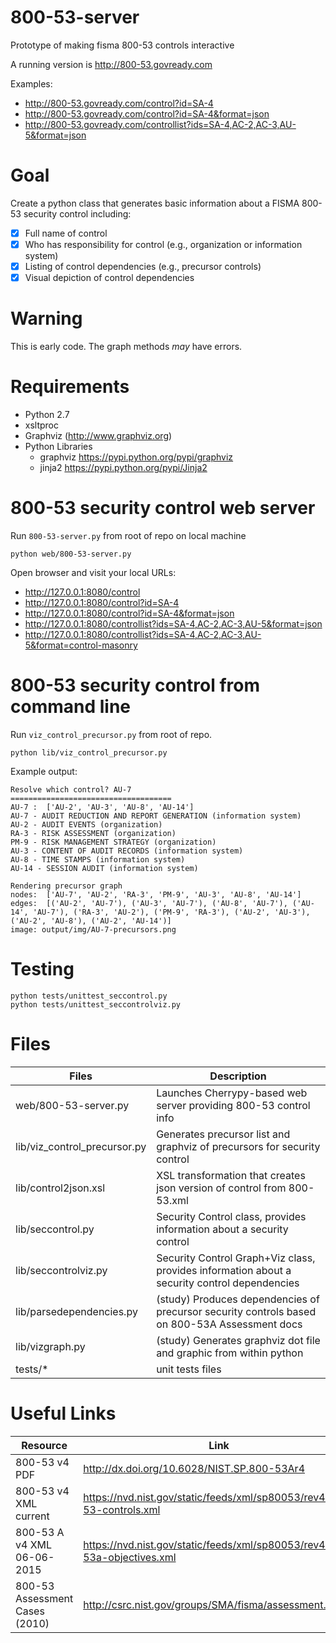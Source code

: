# 800-53-server
Prototype of making fisma 800-53 controls interactive

A running version is http://800-53.govready.com

Examples:
- http://800-53.govready.com/control?id=SA-4
- http://800-53.govready.com/control?id=SA-4&format=json
- http://800-53.govready.com/controllist?ids=SA-4,AC-2,AC-3,AU-5&format=json


# Goal
Create a python class that generates basic information about a FISMA 800-53 security control including:
- [x] Full name of control
- [x] Who has responsibility for control (e.g., organization or information system)
- [x] Listing of control dependencies (e.g., precursor controls)
- [x] Visual depiction of control dependencies

# Warning
This is early code. The graph methods *may* have errors.

# Requirements
- Python 2.7
- xsltproc
- Graphviz (http://www.graphviz.org)
- Python Libraries
   - graphviz https://pypi.python.org/pypi/graphviz
   - jinja2 https://pypi.python.org/pypi/Jinja2

# 800-53 security control web server
Run `800-53-server.py` from root of repo on local machine

```
python web/800-53-server.py
```

Open browser and visit your local URLs:
- http://127.0.0.1:8080/control
- http://127.0.0.1:8080/control?id=SA-4
- http://127.0.0.1:8080/control?id=SA-4&format=json
- http://127.0.0.1:8080/controllist?ids=SA-4,AC-2,AC-3,AU-5&format=json
- http://127.0.0.1:8080/controllist?ids=SA-4,AC-2,AC-3,AU-5&format=control-masonry

# 800-53 security control from command line
Run `viz_control_precursor.py` from root of repo.

```
python lib/viz_control_precursor.py
```

Example output:
```
Resolve which control? AU-7
====================================
AU-7 :  ['AU-2', 'AU-3', 'AU-8', 'AU-14']
AU-7 - AUDIT REDUCTION AND REPORT GENERATION (information system)
AU-2 - AUDIT EVENTS (organization)
RA-3 - RISK ASSESSMENT (organization)
PM-9 - RISK MANAGEMENT STRATEGY (organization)
AU-3 - CONTENT OF AUDIT RECORDS (information system)
AU-8 - TIME STAMPS (information system)
AU-14 - SESSION AUDIT (information system)
   
Rendering precursor graph
nodes:  ['AU-7', 'AU-2', 'RA-3', 'PM-9', 'AU-3', 'AU-8', 'AU-14']
edges:  [('AU-2', 'AU-7'), ('AU-3', 'AU-7'), ('AU-8', 'AU-7'), ('AU-14', 'AU-7'), ('RA-3', 'AU-2'), ('PM-9', 'RA-3'), ('AU-2', 'AU-3'), ('AU-2', 'AU-8'), ('AU-2', 'AU-14')]
image: output/img/AU-7-precursors.png

```

# Testing
```
python tests/unittest_seccontrol.py 
python tests/unittest_seccontrolviz.py 
```

# Files

Files                     | Description
--------------------------|---------------------------------------------
web/800-53-server.py      | Launches Cherrypy-based web server providing 800-53 control info
lib/viz_control_precursor.py | Generates precursor list and graphviz of precursors for security control
lib/control2json.xsl      | XSL transformation that creates json version of control from 800-53.xml
lib/seccontrol.py         | Security Control class, provides information about a security control
lib/seccontrolviz.py      | Security Control Graph+Viz class, provides information about a security control dependencies
lib/parsedependencies.py  | (study) Produces dependencies of precursor security controls based on 800-53A Assessment docs
lib/vizgraph.py           | (study) Generates graphviz dot file and graphic from within python
tests/*                   | unit tests files


# Useful Links

Resource                  | Link
--------------------------|---------------------------------------------
800-53 v4 PDF             | http://dx.doi.org/10.6028/NIST.SP.800-53Ar4
800-53 v4 XML current     | https://nvd.nist.gov/static/feeds/xml/sp80053/rev4/800-53-controls.xml
800-53 A v4 XML 06-06-2015  | https://nvd.nist.gov/static/feeds/xml/sp80053/rev4/800-53a-objectives.xml
800-53 Assessment Cases (2010) | http://csrc.nist.gov/groups/SMA/fisma/assessment.html

